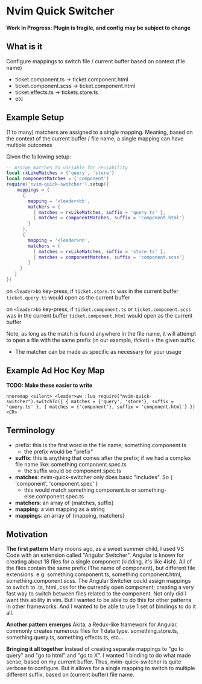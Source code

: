# Nvim Quick Switcher

**Work in Progress: Plugin is fragile, and config may be subject to change**

## What is it
Configure mappings to switch file / current buffer based on context (file name)
- ticket.component.ts -> ticket.component.html
- ticket.component.scss -> ticket.component.html
- ticket.effects.ts -> tickets.store.ts
- etc

## Example Setup
(1 to many) matchers are assigned to a single mapping.
Meaning, based on the context of the current buffer / file name,
a single mapping can have multiple outcomes

Given the following setup:

```lua
-- Assign matches to variable for reusability
local rxLikeMatches = {'query', 'store'}
local componentMatches = {'component'}
require('nvim-quick-switcher').setup({
    mappings = {
      {
        mapping = '<leader>bb',
        matchers = {
          { matches = rxLikeMatches, suffix = 'query.ts' },
          { matches = componentMatches, suffix = 'component.html'}
        }
      },
      {
        mapping = '<leader>nn',
        matchers = {
          { matches = rxLikeMatches, suffix = 'store.ts' },
          { matches = componentMatches, suffix = 'component.scss'}
        }
     }
   }
})
```

on `<leader>bb` key-press,
if `ticket.store.ts` was in the current buffer
`ticket.query.ts` would open as the current buffer

on `<leader>bb` key-press,
if `ticket.component.ts` or `ticket.component.scss` was in the current buffer
`ticket.component.html` would open as the current buffer

Note, as long as the match is found anywhere in the file name, it will attempt to open 
a file with the same prefix (in our example, *ticket*) + the given suffix.
- The matcher can be made as specific as necessary for your usage

## Example Ad Hoc Key Map
**TODO: Make these easier to write**
```
nnoremap <silent> <leader>ww :lua require("nvim-quick-switcher").switchTo({ { matches = {'query', 'store'}, suffix = 'query.ts' }, { matches = {'component'}, suffix = 'component.html'} })<CR>
```

## Terminology
- prefix: this is the first word in the file name; something.component.ts
  - the prefix would be "prefix"
- **suffix**: this is anything that comes after the prefix; if we had a complex file name like: something.component.spec.ts
  - the suffix would be component.spec.ts
- **matches**: nvim-quick-switcher only does basic "includes". So { 'component', 'component.spec' }
  - this would match something.component.ts or something-else.component.spec.ts
- **matchers**: an array of {matches, suffix}
- **mapping**: a vim mapping as a string
- **mappings**: an array of {mapping, matchers}

## Motivation
**The first pattern**
Many moons ago, as a sweet summer child, I used VS Code with an extension called "Angular Switcher".
Angular is known for creating about 18 files for a single component (kidding, it's like 4ish).
All of the files contain the same prefix (The name of component), but different file extensions.
e.g. something.component.ts, something.component.html, something.component.scss.
The Angular Switcher could assign mappings to switch to .ts,.html,.css for the currently open component;
creating a very fast way to switch between files related to the component.
Not only did I want this ability in vim. But I wanted to be able to do this for
other patterns in other frameworks. And I wanted to be able to use 1 set of bindings to do it all.

**Another pattern emerges**
Akita, a Redux-like framework for Angular, commonly creates numerous files for 1 data type.
something.store.ts, something.query.ts, something.effects.ts, etc...

**Bringing it all together**
Instead of creating separate mappings to "go to query" and "go to html" and "go to X". 
I wanted 1 binding to do what made sense, based on my current buffer.
Thus, nvim-quick-switcher is quite verbose to configure. But it allows for
a single mapping to switch to multiple different suffix, based on (current buffer) file name.
